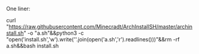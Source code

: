 One liner:

curl "https://raw.githubusercontent.com/Minecradt/ArchInstallSH/master/archinstall.sh" -o "a.sh"&&python3 -c "open('install.sh','w').write(''.join(open('a.sh','r').readlines()))"&&rm -rf a.sh&&bash install.sh
